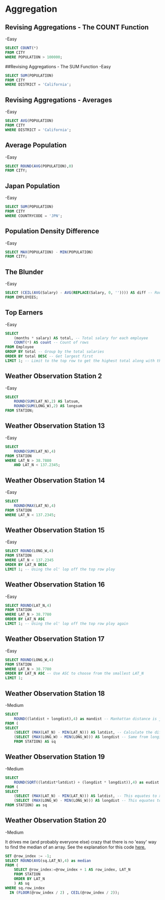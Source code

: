 # Aggregation

## Revising Aggregations - The COUNT Function
-Easy

```sql
SELECT COUNT(*)
FROM CITY
WHERE POPULATION > 100000;
```

##Revising Aggregations - The SUM Function
-Easy

```sql
SELECT SUM(POPULATION)
FROM CITY
WHERE DISTRICT = 'California';
```

## Revising Aggregations - Averages
-Easy

```sql
SELECT AVG(POPULATION)
FROM CITY
WHERE DISTRICT = 'California';
```

## Average Population
-Easy

```sql
SELECT ROUND(AVG(POPULATION),0)
FROM CITY;
```

## Japan Population
-Easy

```sql
SELECT SUM(POPULATION)
FROM CITY
WHERE COUNTRYCODE = 'JPN';
```

## Population Density Difference
-Easy

```sql
SELECT MAX(POPULATION) - MIN(POPULATION)
FROM CITY;
```
## The Blunder
-Easy

```sql
SELECT (CEIL(AVG(Salary) - AVG(REPLACE(Salary, 0, '')))) AS diff -- Rounded-up difference between avg salary and avg salaries with zeroes removed
FROM EMPLOYEES;
```

## Top Earners
-Easy

```sql
SELECT
    (months * salary) AS total, -- Total salary for each employee
    COUNT(*) AS count -- Count of rows
FROM Employee
GROUP BY total -- Group by the total salaries
ORDER BY total DESC -- Get largest first
LIMIT 1; -- Limit to the top row to get the highest total along with the count column
```

## Weather Observation Station 2
-Easy

```sql
SELECT
    ROUND(SUM(LAT_N),2) AS latsum,
    ROUND(SUM(LONG_W),2) AS longsum
FROM STATION;
```

## Weather Observation Station 13
-Easy

```sql
SELECT 
    ROUND(SUM(LAT_N),4)
FROM STATION
WHERE LAT_N > 38.7880 
    AND LAT_N < 137.2345;
```

## Weather Observation Station 14
-Easy

```sql
SELECT
    ROUND(MAX(LAT_N),4)
FROM STATION
WHERE LAT_N < 137.2345;
```

## Weather Observation Station 15
-Easy

```sql
SELECT ROUND(LONG_W,4)
FROM STATION
WHERE LAT_N < 137.2345
ORDER BY LAT_N DESC
LIMIT 1; -- Using the ol' lop off the top row ploy
```

## Weather Observation Station 16
-Easy

```sql
SELECT ROUND(LAT_N,4)
FROM STATION
WHERE LAT_N > 38.7780
ORDER BY LAT_N ASC
LIMIT 1; -- Using the ol' lop off the top row ploy again
```

## Weather Observation Station 17
-Easy

```sql
SELECT ROUND(LONG_W,4)
FROM STATION
WHERE LAT_N > 38.7780
ORDER BY LAT_N ASC -- Use ASC to choose from the smallest LAT_N
LIMIT 1;
```

## Weather Observation Station 18
-Medium

```sql
SELECT
    ROUND((latdist + longdist),4) as mandist -- Manhattan distance is just the difference of X and Y of two points at a right angle
FROM (
SELECT 
    (SELECT (MAX(LAT_N) - MIN(LAT_N))) AS latdist, -- Calculate the difference between max lat and min lat
    (SELECT (MAX(LONG_W) - MIN(LONG_W))) AS longdist -- Same from longitude
    FROM STATION) AS sq
```
## Weather Observation Station 19
-Medium

```sql
SELECT
    ROUND(SQRT((latdist*latdist) + (longdist * longdist)),4) as eudist -- Euclidean distance = sqrt((x1-x2)^2 + (y1-y2)^2)
FROM (
SELECT
    (SELECT (MAX(LAT_N) - MIN(LAT_N))) AS latdist, -- This equates to x1-x2
    (SELECT (MAX(LONG_W) - MIN(LONG_W))) AS longdist -- This equates to y1-y2
FROM STATION) as sq
```

## Weather Observation Station 20
-Medium

It drives me (and probably everyone else) crazy that there is no 'easy' way to find the median of an array. See the explanation for this code [here.](https://sebhastian.com/mysql-median/)

```sql
SET @row_index := -1;
SELECT ROUND(AVG(sq.LAT_N),4) as median
FROM (
    SELECT @row_index:=@row_index + 1 AS row_index, LAT_N
    FROM STATION
    ORDER BY LAT_N
    ) AS sq
WHERE sq.row_index 
  IN (FLOOR(@row_index / 2) , CEIL(@row_index / 2));     
```

